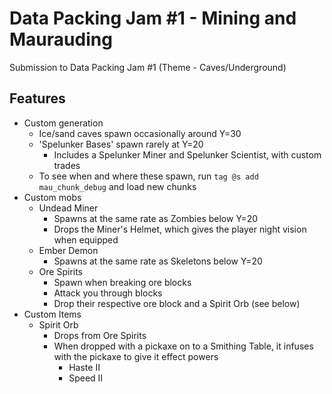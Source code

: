 # Data Packing Jam #1 - Mining and Maurauding
Submission to Data Packing Jam #1  (Theme - Caves/Underground)

## Features
- Custom generation
  - Ice/sand caves spawn occasionally around Y=30
  - 'Spelunker Bases' spawn rarely at Y=20
    - Includes a Spelunker Miner and Spelunker Scientist, with custom trades
  - To see when and where these spawn, run `tag @s add mau_chunk_debug` and load new chunks
- Custom mobs
  - Undead Miner
    - Spawns at the same rate as Zombies below Y=20
    - Drops the Miner's Helmet, which gives the player night vision when equipped
  - Ember Demon
    - Spawns at the same rate as Skeletons below Y=20
  - Ore Spirits
    - Spawn when breaking ore blocks
    - Attack you through blocks
    - Drop their respective ore block and a Spirit Orb (see below)
- Custom Items
  - Spirit Orb
    - Drops from Ore Spirits
    - When dropped with a pickaxe on to a Smithing Table, it infuses with the pickaxe to give it effect powers
      - Haste II
      - Speed II
